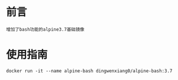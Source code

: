 # 前言
	增加了bash功能的alpine3.7基础镜像

# 使用指南
	docker run -it --name alpine-bash dingwenxiang0/alpine-bash:3.7